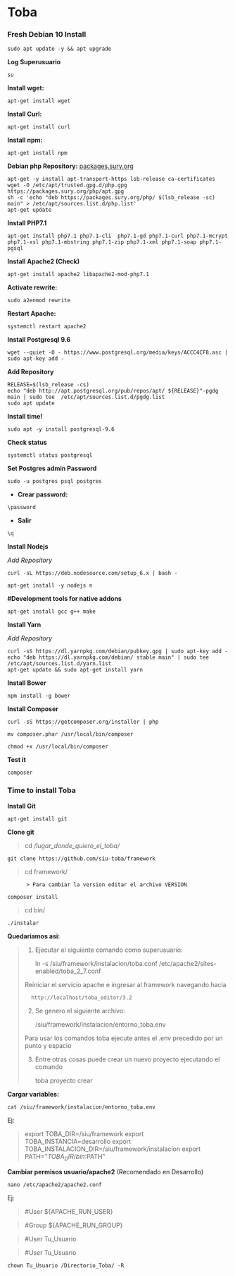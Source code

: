 # Toba
### Fresh Debian 10 Install

`sudo apt update -y && apt upgrade`

**Log Superusuario**

`su`

**Install wget:**

`apt-get install wget`

**Install Curl:**

`apt-get install curl`

**Install npm:**

`apt-get install npm`

**Debian php Repository:**
[packages.sury.org](https://packages.sury.org/php/README.txt)

```
apt-get -y install apt-transport-https lsb-release ca-certificates
wget -O /etc/apt/trusted.gpg.d/php.gpg https://packages.sury.org/php/apt.gpg
sh -c 'echo "deb https://packages.sury.org/php/ $(lsb_release -sc) main" > /etc/apt/sources.list.d/php.list'
apt-get update
```

**Install PHP7.1**

`apt-get install php7.1 php7.1-cli  php7.1-gd php7.1-curl php7.1-mcrypt php7.1-xsl php7.1-mbstring php7.1-zip php7.1-xml php7.1-soap php7.1-pgsql`

**Install Apache2 (Check)**

`apt-get install apache2 libapache2-mod-php7.1`

**Activate rewrite:**

`sudo a2enmod rewrite`

**Restart Apache:**

`systemctl restart apache2`

**Install Postgresql 9.6**

`wget --quiet -O - https://www.postgresql.org/media/keys/ACCC4CF8.asc | sudo apt-key add -`

**Add Repository**

```
RELEASE=$(lsb_release -cs)
echo "deb http://apt.postgresql.org/pub/repos/apt/ ${RELEASE}"-pgdg main | sudo tee  /etc/apt/sources.list.d/pgdg.list
sudo apt update
```

**Install time!**

`sudo apt -y install postgresql-9.6`

**Check status**

`systemctl status postgresql`

**Set Postgres admin Password**

`sudo -u postgres psql postgres`

- **Crear password:**

`\password `

- **Salir**

`\q`

**Install Nodejs**

_Add Repository_

`curl -sL https://deb.nodesource.com/setup_6.x | bash -`

`apt-get install -y nodejs n`


**#Development tools for native addons**

`apt-get install gcc g++ make`

**Install Yarn**

_Add Repository_

```
curl -sS https://dl.yarnpkg.com/debian/pubkey.gpg | sudo apt-key add -
echo "deb https://dl.yarnpkg.com/debian/ stable main" | sudo tee /etc/apt/sources.list.d/yarn.list
apt-get update && sudo apt-get install yarn
```

**Install Bower**

`npm install -g bower`

**Install Composer**

`curl -sS https://getcomposer.org/installer | php`


`mv composer.phar /usr/local/bin/composer`

`chmod +x /usr/local/bin/composer`

**Test it**

`composer 
`
### Time to install Toba

**Install Git**

`apt-get install git`

**Clone git**

> cd _/lugar_donde_quiero_el_toba/_

`git clone https://github.com/siu-toba/framework`

> cd framework/

          > Para cambiar la version editar el archivo VERSION

`composer install`

> cd bin/

`./instalar`

**Quedariamos asi:**

> 1) Ejecutar el siguiente comando como superusuario: 
>  
>       ln -s /siu/framework/instalacion/toba.conf /etc/apache2/sites-enabled/toba_2_7.conf
>  
>  Reiniciar el servicio apache e ingresar al framework navegando hacia 
>  
>       http://localhost/toba_editor/3.2
>  
>  
>  2) Se genero el siguiente archivo:
>  
>     /siu/framework/instalacion/entorno_toba.env
>  
>  Para usar los comandos toba ejecute antes el .env precedido por un punto y espacio
>  
>  3) Entre otras cosas puede crear un nuevo proyecto ejecutando el comando
>  
>     toba proyecto crear
> 

**Cargar variables:**

`cat /siu/framework/instalacion/entorno_toba.env`

Ej:
> export TOBA_DIR=/siu/framework
> export TOBA_INSTANCIA=desarrollo
> export TOBA_INSTALACION_DIR=/siu/framework/instalacion
> export PATH="$TOBA_DIR/bin:$PATH"

**Cambiar permisos usuario/apache2** (Recomendado en Desarrollo)

`nano /etc/apache2/apache2.conf`

Ej:
> #User ${APACHE_RUN_USER}

> #Group ${APACHE_RUN_GROUP}

> #User Tu_Usuario

> #User Tu_Usuario

`chown Tu_Usuario /Directorio_Toba/ -R`

